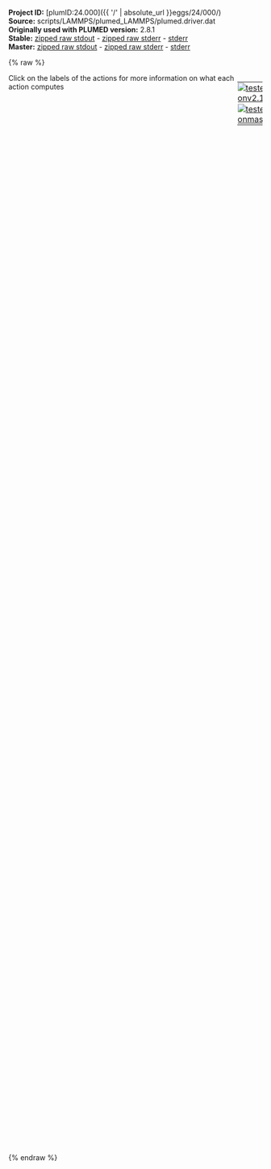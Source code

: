 **Project ID:** [plumID:24.000]({{ '/' | absolute_url }}eggs/24/000/)  
**Source:** scripts/LAMMPS/plumed_LAMMPS/plumed.driver.dat  
**Originally used with PLUMED version:** 2.8.1  
**Stable:** [zipped raw stdout](plumed.driver.dat.plumed.stdout.txt.zip) - [zipped raw stderr](plumed.driver.dat.plumed.stderr.txt.zip) - [stderr](plumed.driver.dat.plumed.stderr)  
**Master:** [zipped raw stdout](plumed.driver.dat.plumed_master.stdout.txt.zip) - [zipped raw stderr](plumed.driver.dat.plumed_master.stderr.txt.zip) - [stderr](plumed.driver.dat.plumed_master.stderr)  

{% raw %}
<div style="width: 100%; float:left">
<div style="width: 90%; float:left" id="value_details_data/scripts/LAMMPS/plumed_LAMMPS/plumed.driver.dat"> Click on the labels of the actions for more information on what each action computes </div>
<div style="width: 10%; float:left"><table><tr><td style="padding:1px"><a href="plumed.driver.dat.plumed.stderr"><img src="https://img.shields.io/badge/v2.10-passing-green.svg" alt="tested onv2.10" /></a></td></tr><tr><td style="padding:1px"><a href="plumed.driver.dat.plumed_master.stderr"><img src="https://img.shields.io/badge/master-passing-green.svg" alt="tested onmaster" /></a></td></tr></table></div></div>
<pre style="width=97%;">
<span style="color:blue" class="comment">#RESTART</span>
<span class="plumedtooltip" style="color:green">UNITS<span class="right">This command sets the internal units for the code. <a href="https://www.plumed.org/doc-master/user-doc/html/_u_n_i_t_s.html" style="color:green">More details</a><i></i></span></span> <span class="plumedtooltip">LENGTH<span class="right">the units of lengths<i></i></span></span>=A

<span style="display:none;" id="data/scripts/LAMMPS/plumed_LAMMPS/plumed.driver.dat">The UNITS action with label <b></b> calculates something</span><b name="data/scripts/LAMMPS/plumed_LAMMPS/plumed.driver.datH" onclick='showPath("data/scripts/LAMMPS/plumed_LAMMPS/plumed.driver.dat","data/scripts/LAMMPS/plumed_LAMMPS/plumed.driver.datH","data/scripts/LAMMPS/plumed_LAMMPS/plumed.driver.datH","violet")'>H</b><span style="display:none;" id="data/scripts/LAMMPS/plumed_LAMMPS/plumed.driver.datH">The GROUP action with label <b>H</b> calculates the following quantities:<table  align="center" frame="void" width="95%" cellpadding="5%"><tr><td width="5%"><b> Quantity </b>  </td><td width="5%"><b> Type </b>  </td><td><b> Description </b> </td></tr><tr><td width="5%">H</td><td width="5%"><font color="violet">atoms</font></td><td>indices of atoms specified in GROUP</td></tr></table></span>: <span class="plumedtooltip" style="color:green">GROUP<span class="right">Define a group of atoms so that a particular list of atoms can be referenced with a single label in definitions of CVs or virtual atoms. <a href="https://www.plumed.org/doc-master/user-doc/html/_g_r_o_u_p.html" style="color:green">More details</a><i></i></span></span> <span class="plumedtooltip">ATOMS<span class="right">the numerical indexes for the set of atoms in the group<i></i></span></span>=1,2,3

<b name="data/scripts/LAMMPS/plumed_LAMMPS/plumed.driver.datN" onclick='showPath("data/scripts/LAMMPS/plumed_LAMMPS/plumed.driver.dat","data/scripts/LAMMPS/plumed_LAMMPS/plumed.driver.datN","data/scripts/LAMMPS/plumed_LAMMPS/plumed.driver.datN","violet")'>N</b><span style="display:none;" id="data/scripts/LAMMPS/plumed_LAMMPS/plumed.driver.datN">The GROUP action with label <b>N</b> calculates the following quantities:<table  align="center" frame="void" width="95%" cellpadding="5%"><tr><td width="5%"><b> Quantity </b>  </td><td width="5%"><b> Type </b>  </td><td><b> Description </b> </td></tr><tr><td width="5%">N</td><td width="5%"><font color="violet">atoms</font></td><td>indices of atoms specified in GROUP</td></tr></table></span>: <span class="plumedtooltip" style="color:green">GROUP<span class="right">Define a group of atoms so that a particular list of atoms can be referenced with a single label in definitions of CVs or virtual atoms. <a href="https://www.plumed.org/doc-master/user-doc/html/_g_r_o_u_p.html" style="color:green">More details</a><i></i></span></span> <span class="plumedtooltip">ATOMS<span class="right">the numerical indexes for the set of atoms in the group<i></i></span></span>=4,5,6

<b name="data/scripts/LAMMPS/plumed_LAMMPS/plumed.driver.datLi" onclick='showPath("data/scripts/LAMMPS/plumed_LAMMPS/plumed.driver.dat","data/scripts/LAMMPS/plumed_LAMMPS/plumed.driver.datLi","data/scripts/LAMMPS/plumed_LAMMPS/plumed.driver.datLi","violet")'>Li</b><span style="display:none;" id="data/scripts/LAMMPS/plumed_LAMMPS/plumed.driver.datLi">The GROUP action with label <b>Li</b> calculates the following quantities:<table  align="center" frame="void" width="95%" cellpadding="5%"><tr><td width="5%"><b> Quantity </b>  </td><td width="5%"><b> Type </b>  </td><td><b> Description </b> </td></tr><tr><td width="5%">Li</td><td width="5%"><font color="violet">atoms</font></td><td>indices of atoms specified in GROUP</td></tr></table></span>: <span class="plumedtooltip" style="color:green">GROUP<span class="right">Define a group of atoms so that a particular list of atoms can be referenced with a single label in definitions of CVs or virtual atoms. <a href="https://www.plumed.org/doc-master/user-doc/html/_g_r_o_u_p.html" style="color:green">More details</a><i></i></span></span> <span class="plumedtooltip">ATOMS<span class="right">the numerical indexes for the set of atoms in the group<i></i></span></span>=7,8,9

<span id="data/scripts/LAMMPS/plumed_LAMMPS/plumed.driver.datdefghosta_short"><b name="data/scripts/LAMMPS/plumed_LAMMPS/plumed.driver.datghosta" onclick='showPath("data/scripts/LAMMPS/plumed_LAMMPS/plumed.driver.dat","data/scripts/LAMMPS/plumed_LAMMPS/plumed.driver.datghosta","data/scripts/LAMMPS/plumed_LAMMPS/plumed.driver.datghosta","violet")'>ghosta</b><span style="display:none;" id="data/scripts/LAMMPS/plumed_LAMMPS/plumed.driver.datghosta">The FIXEDATOM action with label <b>ghosta</b> calculates the following quantities:<table  align="center" frame="void" width="95%" cellpadding="5%"><tr><td width="5%"><b> Quantity </b>  </td><td width="5%"><b> Type </b>  </td><td><b> Description </b> </td></tr><tr><td width="5%">ghosta</td><td width="5%"><font color="violet">atoms</font></td><td>virtual atom calculated by FIXEDATOM action</td></tr></table></span>: <span class="plumedtooltip" style="color:green">FIXEDATOM<span class="right">Add a virtual atom in a fixed position. This action has <a class="toggler" href='javascript:;' onclick='toggleDisplay("data/scripts/LAMMPS/plumed_LAMMPS/plumed.driver.datdefghosta");'>hidden defaults</a>. <a href="https://www.plumed.org/doc-master/user-doc/html/_f_i_x_e_d_a_t_o_m.html">More details</a><i></i></span></span> <span class="plumedtooltip">AT<span class="right">coordinates of the virtual atom<i></i></span></span>=0,0,15
</span><span id="data/scripts/LAMMPS/plumed_LAMMPS/plumed.driver.datdefghosta_long" style="display:none;"><b name="data/scripts/LAMMPS/plumed_LAMMPS/plumed.driver.datghosta" onclick='showPath("data/scripts/LAMMPS/plumed_LAMMPS/plumed.driver.dat","data/scripts/LAMMPS/plumed_LAMMPS/plumed.driver.datghosta","data/scripts/LAMMPS/plumed_LAMMPS/plumed.driver.datghosta","violet")'>ghosta</b>: <span class="plumedtooltip" style="color:green">FIXEDATOM<span class="right">Add a virtual atom in a fixed position. This action uses the <a class="toggler" href='javascript:;' onclick='toggleDisplay("data/scripts/LAMMPS/plumed_LAMMPS/plumed.driver.datdefghosta");'>defaults shown here</a>. <a href="https://www.plumed.org/doc-master/user-doc/html/_f_i_x_e_d_a_t_o_m.html">More details</a><i></i></span></span> <span class="plumedtooltip">AT<span class="right">coordinates of the virtual atom<i></i></span></span>=0,0,15  <span class="plumedtooltip">SET_MASS<span class="right"> mass of the virtual atom<i></i></span></span>=1 <span class="plumedtooltip">SET_CHARGE<span class="right"> charge of the virtual atom<i></i></span></span>=0
</span><br/><span id="data/scripts/LAMMPS/plumed_LAMMPS/plumed.driver.datdis_GH_short"><b name="data/scripts/LAMMPS/plumed_LAMMPS/plumed.driver.datdis_GH" onclick='showPath("data/scripts/LAMMPS/plumed_LAMMPS/plumed.driver.dat","data/scripts/LAMMPS/plumed_LAMMPS/plumed.driver.datdis_GH","data/scripts/LAMMPS/plumed_LAMMPS/plumed.driver.datdis_GH_shortcut","blue")'>dis_GH</b><span style="display:none;" id="data/scripts/LAMMPS/plumed_LAMMPS/plumed.driver.datdis_GH_shortcut">The ZDISTANCES action with label <b>dis_GH</b> calculates the following quantities:<table  align="center" frame="void" width="95%" cellpadding="5%"><tr><td width="5%"><b> Quantity </b>  </td><td width="5%"><b> Type </b>  </td><td><b> Description </b> </td></tr><tr><td width="5%">dis_GH_max</td><td width="5%"><font color="black">scalar</font></td><td>the maximum colvar</td></tr></table></span>: <span class="plumedtooltip" style="color:green">ZDISTANCES<span class="right">Calculate the z components of the vectors connecting one or many pairs of atoms. This action is <a class="toggler" href='javascript:;' onclick='toggleDisplay("data/scripts/LAMMPS/plumed_LAMMPS/plumed.driver.datdis_GH");'>a shortcut</a>. <a href="https://www.plumed.org/doc-master/user-doc/html/_z_d_i_s_t_a_n_c_e_s.html">More details</a><i></i></span></span> <span class="plumedtooltip">GROUPA<span class="right">Calculate the distances between all the atoms in GROUPA and all the atoms in GROUPB<i></i></span></span>=<b name="data/scripts/LAMMPS/plumed_LAMMPS/plumed.driver.datghosta">ghosta</b> <span class="plumedtooltip">GROUPB<span class="right">Calculate the distances between all the atoms in GROUPA and all the atoms in GROUPB<i></i></span></span>=<b name="data/scripts/LAMMPS/plumed_LAMMPS/plumed.driver.datH">H</b> <span class="plumedtooltip">MAX<span class="right">calculate the maximum value<i></i></span></span>={BETA=0.5}
</span><span id="data/scripts/LAMMPS/plumed_LAMMPS/plumed.driver.datdis_GH_long" style="display:none;"><span style="color:blue" class="comment"># PLUMED interprets the command:
</span><span class="toggler" style="color:red" onclick='toggleDisplay("data/scripts/LAMMPS/plumed_LAMMPS/plumed.driver.datdis_GH")'># dis_GH: ZDISTANCES GROUPA=ghosta GROUPB=H MAX={BETA=0.5}</span>
<span style="color:blue" class="comment"># as follows (Click the red comment above to revert to the short version of the input):</span>
<b name="data/scripts/LAMMPS/plumed_LAMMPS/plumed.driver.datdis_GH" onclick='showPath("data/scripts/LAMMPS/plumed_LAMMPS/plumed.driver.dat","data/scripts/LAMMPS/plumed_LAMMPS/plumed.driver.datdis_GH","data/scripts/LAMMPS/plumed_LAMMPS/plumed.driver.datdis_GH","blue")'>dis_GH</b><span style="display:none;" id="data/scripts/LAMMPS/plumed_LAMMPS/plumed.driver.datdis_GH">The DISTANCE action with label <b>dis_GH</b> calculates the following quantities:<table  align="center" frame="void" width="95%" cellpadding="5%"><tr><td width="5%"><b> Quantity </b>  </td><td width="5%"><b> Type </b>  </td><td><b> Description </b> </td></tr><tr><td width="5%">dis_GH.x</td><td width="5%"><font color="blue">vector</font></td><td>the x-component of the vector connecting the two atoms</td></tr><tr><td width="5%">dis_GH.y</td><td width="5%"><font color="blue">vector</font></td><td>the y-component of the vector connecting the two atoms</td></tr><tr><td width="5%">dis_GH.z</td><td width="5%"><font color="blue">vector</font></td><td>the z-component of the vector connecting the two atoms</td></tr></table></span>: <span class="plumedtooltip" style="color:green">DISTANCE<span class="right">Calculate the distance between a pair of atoms. <a href="https://www.plumed.org/doc-master/user-doc/html/_d_i_s_t_a_n_c_e.html" style="color:green">More details</a><i></i></span></span> <span class="plumedtooltip">COMPONENTS<span class="right"> calculate the x, y and z components of the distance separately and store them as label<i></i></span></span> <span class="plumedtooltip">ATOMS1<span class="right">the pair of atom that we are calculating the distance between<i></i></span></span>=<b name="data/scripts/LAMMPS/plumed_LAMMPS/plumed.driver.datghosta">ghosta</b>,1 <span class="plumedtooltip">ATOMS2<span class="right">the pair of atom that we are calculating the distance between<i></i></span></span>=<b name="data/scripts/LAMMPS/plumed_LAMMPS/plumed.driver.datghosta">ghosta</b>,2 <span class="plumedtooltip">ATOMS3<span class="right">the pair of atom that we are calculating the distance between<i></i></span></span>=<b name="data/scripts/LAMMPS/plumed_LAMMPS/plumed.driver.datghosta">ghosta</b>,3
<b name="data/scripts/LAMMPS/plumed_LAMMPS/plumed.driver.datdis_GH_me_max" onclick='showPath("data/scripts/LAMMPS/plumed_LAMMPS/plumed.driver.dat","data/scripts/LAMMPS/plumed_LAMMPS/plumed.driver.datdis_GH_me_max","data/scripts/LAMMPS/plumed_LAMMPS/plumed.driver.datdis_GH_me_max","blue")'>dis_GH_me_max</b><span style="display:none;" id="data/scripts/LAMMPS/plumed_LAMMPS/plumed.driver.datdis_GH_me_max">The CUSTOM action with label <b>dis_GH_me_max</b> calculates the following quantities:<table  align="center" frame="void" width="95%" cellpadding="5%"><tr><td width="5%"><b> Quantity </b>  </td><td width="5%"><b> Type </b>  </td><td><b> Description </b> </td></tr><tr><td width="5%">dis_GH_me_max</td><td width="5%"><font color="blue">vector</font></td><td>the vector obtained by doing an element-wise application of an arbitrary function to the input vectors</td></tr></table></span>: <span class="plumedtooltip" style="color:green">CUSTOM<span class="right">Calculate a combination of variables using a custom expression. <a href="https://www.plumed.org/doc-master/user-doc/html/_c_u_s_t_o_m.html" style="color:green">More details</a><i></i></span></span> <span class="plumedtooltip">ARG<span class="right">the values input to this function<i></i></span></span>=<b name="data/scripts/LAMMPS/plumed_LAMMPS/plumed.driver.datdis_GH">dis_GH.z</b> <span class="plumedtooltip">FUNC<span class="right">the function you wish to evaluate<i></i></span></span>=exp(x/0.5) <span class="plumedtooltip">PERIODIC<span class="right">if the output of your function is periodic then you should specify the periodicity of the function<i></i></span></span>=NO
<b name="data/scripts/LAMMPS/plumed_LAMMPS/plumed.driver.datdis_GH_mec_max" onclick='showPath("data/scripts/LAMMPS/plumed_LAMMPS/plumed.driver.dat","data/scripts/LAMMPS/plumed_LAMMPS/plumed.driver.datdis_GH_mec_max","data/scripts/LAMMPS/plumed_LAMMPS/plumed.driver.datdis_GH_mec_max","black")'>dis_GH_mec_max</b><span style="display:none;" id="data/scripts/LAMMPS/plumed_LAMMPS/plumed.driver.datdis_GH_mec_max">The SUM action with label <b>dis_GH_mec_max</b> calculates the following quantities:<table  align="center" frame="void" width="95%" cellpadding="5%"><tr><td width="5%"><b> Quantity </b>  </td><td width="5%"><b> Type </b>  </td><td><b> Description </b> </td></tr><tr><td width="5%">dis_GH_mec_max</td><td width="5%"><font color="black">scalar</font></td><td>the sum of all the elements in the input vector</td></tr></table></span>: <span class="plumedtooltip" style="color:green">SUM<span class="right">Calculate the sum of the arguments <a href="https://www.plumed.org/doc-master/user-doc/html/_s_u_m.html" style="color:green">More details</a><i></i></span></span> <span class="plumedtooltip">ARG<span class="right">the values input to this function<i></i></span></span>=<b name="data/scripts/LAMMPS/plumed_LAMMPS/plumed.driver.datdis_GH_me_max">dis_GH_me_max</b> <span class="plumedtooltip">PERIODIC<span class="right">if the output of your function is periodic then you should specify the periodicity of the function<i></i></span></span>=NO
<b name="data/scripts/LAMMPS/plumed_LAMMPS/plumed.driver.datdis_GH_max" onclick='showPath("data/scripts/LAMMPS/plumed_LAMMPS/plumed.driver.dat","data/scripts/LAMMPS/plumed_LAMMPS/plumed.driver.datdis_GH_max","data/scripts/LAMMPS/plumed_LAMMPS/plumed.driver.datdis_GH_max","black")'>dis_GH_max</b><span style="display:none;" id="data/scripts/LAMMPS/plumed_LAMMPS/plumed.driver.datdis_GH_max">The CUSTOM action with label <b>dis_GH_max</b> calculates the following quantities:<table  align="center" frame="void" width="95%" cellpadding="5%"><tr><td width="5%"><b> Quantity </b>  </td><td width="5%"><b> Type </b>  </td><td><b> Description </b> </td></tr><tr><td width="5%">dis_GH_max</td><td width="5%"><font color="black">scalar</font></td><td>an arbitrary function</td></tr></table></span>: <span class="plumedtooltip" style="color:green">CUSTOM<span class="right">Calculate a combination of variables using a custom expression. <a href="https://www.plumed.org/doc-master/user-doc/html/_c_u_s_t_o_m.html" style="color:green">More details</a><i></i></span></span> <span class="plumedtooltip">ARG<span class="right">the values input to this function<i></i></span></span>=<b name="data/scripts/LAMMPS/plumed_LAMMPS/plumed.driver.datdis_GH_mec_max">dis_GH_mec_max</b> <span class="plumedtooltip">FUNC<span class="right">the function you wish to evaluate<i></i></span></span>=0.5*log(x) <span class="plumedtooltip">PERIODIC<span class="right">if the output of your function is periodic then you should specify the periodicity of the function<i></i></span></span>=NO
<span style="color:blue"># --- End of included input --- </span></span><b name="data/scripts/LAMMPS/plumed_LAMMPS/plumed.driver.datuwall1" onclick='showPath("data/scripts/LAMMPS/plumed_LAMMPS/plumed.driver.dat","data/scripts/LAMMPS/plumed_LAMMPS/plumed.driver.datuwall1","data/scripts/LAMMPS/plumed_LAMMPS/plumed.driver.datuwall1","black")'>uwall1</b><span style="display:none;" id="data/scripts/LAMMPS/plumed_LAMMPS/plumed.driver.datuwall1">The UPPER_WALLS action with label <b>uwall1</b> calculates the following quantities:<table  align="center" frame="void" width="95%" cellpadding="5%"><tr><td width="5%"><b> Quantity </b>  </td><td width="5%"><b> Type </b>  </td><td><b> Description </b> </td></tr><tr><td width="5%">uwall1.bias</td><td width="5%"><font color="black">scalar</font></td><td>the instantaneous value of the bias potential</td></tr><tr><td width="5%">uwall1.force2</td><td width="5%"><font color="black">scalar</font></td><td>the instantaneous value of the squared force due to this bias potential</td></tr></table></span>: <span class="plumedtooltip" style="color:green">UPPER_WALLS<span class="right">Defines a wall for the value of one or more collective variables, <a href="https://www.plumed.org/doc-master/user-doc/html/_u_p_p_e_r__w_a_l_l_s.html" style="color:green">More details</a><i></i></span></span> <span class="plumedtooltip">ARG<span class="right">the arguments on which the bias is acting<i></i></span></span>=<b name="data/scripts/LAMMPS/plumed_LAMMPS/plumed.driver.datdis_GH">dis_GH.max</b> <span class="plumedtooltip">AT<span class="right">the positions of the wall<i></i></span></span>=12.0 <span class="plumedtooltip">KAPPA<span class="right">the force constant for the wall<i></i></span></span>=2000.0 <span class="plumedtooltip">EXP<span class="right"> the powers for the walls<i></i></span></span>=2
<span id="data/scripts/LAMMPS/plumed_LAMMPS/plumed.driver.datdis_GN_short"><b name="data/scripts/LAMMPS/plumed_LAMMPS/plumed.driver.datdis_GN" onclick='showPath("data/scripts/LAMMPS/plumed_LAMMPS/plumed.driver.dat","data/scripts/LAMMPS/plumed_LAMMPS/plumed.driver.datdis_GN","data/scripts/LAMMPS/plumed_LAMMPS/plumed.driver.datdis_GN_shortcut","blue")'>dis_GN</b><span style="display:none;" id="data/scripts/LAMMPS/plumed_LAMMPS/plumed.driver.datdis_GN_shortcut">The ZDISTANCES action with label <b>dis_GN</b> calculates the following quantities:<table  align="center" frame="void" width="95%" cellpadding="5%"><tr><td width="5%"><b> Quantity </b>  </td><td width="5%"><b> Type </b>  </td><td><b> Description </b> </td></tr><tr><td width="5%">dis_GN_max</td><td width="5%"><font color="black">scalar</font></td><td>the maximum colvar</td></tr></table></span>: <span class="plumedtooltip" style="color:green">ZDISTANCES<span class="right">Calculate the z components of the vectors connecting one or many pairs of atoms. This action is <a class="toggler" href='javascript:;' onclick='toggleDisplay("data/scripts/LAMMPS/plumed_LAMMPS/plumed.driver.datdis_GN");'>a shortcut</a>. <a href="https://www.plumed.org/doc-master/user-doc/html/_z_d_i_s_t_a_n_c_e_s.html">More details</a><i></i></span></span> <span class="plumedtooltip">GROUPA<span class="right">Calculate the distances between all the atoms in GROUPA and all the atoms in GROUPB<i></i></span></span>=<b name="data/scripts/LAMMPS/plumed_LAMMPS/plumed.driver.datghosta">ghosta</b> <span class="plumedtooltip">GROUPB<span class="right">Calculate the distances between all the atoms in GROUPA and all the atoms in GROUPB<i></i></span></span>=<b name="data/scripts/LAMMPS/plumed_LAMMPS/plumed.driver.datN">N</b> <span class="plumedtooltip">MAX<span class="right">calculate the maximum value<i></i></span></span>={BETA=0.5}
</span><span id="data/scripts/LAMMPS/plumed_LAMMPS/plumed.driver.datdis_GN_long" style="display:none;"><span style="color:blue" class="comment"># PLUMED interprets the command:
</span><span class="toggler" style="color:red" onclick='toggleDisplay("data/scripts/LAMMPS/plumed_LAMMPS/plumed.driver.datdis_GN")'># dis_GN: ZDISTANCES GROUPA=ghosta GROUPB=N MAX={BETA=0.5}</span>
<span style="color:blue" class="comment"># as follows (Click the red comment above to revert to the short version of the input):</span>
<b name="data/scripts/LAMMPS/plumed_LAMMPS/plumed.driver.datdis_GN" onclick='showPath("data/scripts/LAMMPS/plumed_LAMMPS/plumed.driver.dat","data/scripts/LAMMPS/plumed_LAMMPS/plumed.driver.datdis_GN","data/scripts/LAMMPS/plumed_LAMMPS/plumed.driver.datdis_GN","blue")'>dis_GN</b><span style="display:none;" id="data/scripts/LAMMPS/plumed_LAMMPS/plumed.driver.datdis_GN">The DISTANCE action with label <b>dis_GN</b> calculates the following quantities:<table  align="center" frame="void" width="95%" cellpadding="5%"><tr><td width="5%"><b> Quantity </b>  </td><td width="5%"><b> Type </b>  </td><td><b> Description </b> </td></tr><tr><td width="5%">dis_GN.x</td><td width="5%"><font color="blue">vector</font></td><td>the x-component of the vector connecting the two atoms</td></tr><tr><td width="5%">dis_GN.y</td><td width="5%"><font color="blue">vector</font></td><td>the y-component of the vector connecting the two atoms</td></tr><tr><td width="5%">dis_GN.z</td><td width="5%"><font color="blue">vector</font></td><td>the z-component of the vector connecting the two atoms</td></tr></table></span>: <span class="plumedtooltip" style="color:green">DISTANCE<span class="right">Calculate the distance between a pair of atoms. <a href="https://www.plumed.org/doc-master/user-doc/html/_d_i_s_t_a_n_c_e.html" style="color:green">More details</a><i></i></span></span> <span class="plumedtooltip">COMPONENTS<span class="right"> calculate the x, y and z components of the distance separately and store them as label<i></i></span></span> <span class="plumedtooltip">ATOMS1<span class="right">the pair of atom that we are calculating the distance between<i></i></span></span>=<b name="data/scripts/LAMMPS/plumed_LAMMPS/plumed.driver.datghosta">ghosta</b>,4 <span class="plumedtooltip">ATOMS2<span class="right">the pair of atom that we are calculating the distance between<i></i></span></span>=<b name="data/scripts/LAMMPS/plumed_LAMMPS/plumed.driver.datghosta">ghosta</b>,5 <span class="plumedtooltip">ATOMS3<span class="right">the pair of atom that we are calculating the distance between<i></i></span></span>=<b name="data/scripts/LAMMPS/plumed_LAMMPS/plumed.driver.datghosta">ghosta</b>,6
<b name="data/scripts/LAMMPS/plumed_LAMMPS/plumed.driver.datdis_GN_me_max" onclick='showPath("data/scripts/LAMMPS/plumed_LAMMPS/plumed.driver.dat","data/scripts/LAMMPS/plumed_LAMMPS/plumed.driver.datdis_GN_me_max","data/scripts/LAMMPS/plumed_LAMMPS/plumed.driver.datdis_GN_me_max","blue")'>dis_GN_me_max</b><span style="display:none;" id="data/scripts/LAMMPS/plumed_LAMMPS/plumed.driver.datdis_GN_me_max">The CUSTOM action with label <b>dis_GN_me_max</b> calculates the following quantities:<table  align="center" frame="void" width="95%" cellpadding="5%"><tr><td width="5%"><b> Quantity </b>  </td><td width="5%"><b> Type </b>  </td><td><b> Description </b> </td></tr><tr><td width="5%">dis_GN_me_max</td><td width="5%"><font color="blue">vector</font></td><td>the vector obtained by doing an element-wise application of an arbitrary function to the input vectors</td></tr></table></span>: <span class="plumedtooltip" style="color:green">CUSTOM<span class="right">Calculate a combination of variables using a custom expression. <a href="https://www.plumed.org/doc-master/user-doc/html/_c_u_s_t_o_m.html" style="color:green">More details</a><i></i></span></span> <span class="plumedtooltip">ARG<span class="right">the values input to this function<i></i></span></span>=<b name="data/scripts/LAMMPS/plumed_LAMMPS/plumed.driver.datdis_GN">dis_GN.z</b> <span class="plumedtooltip">FUNC<span class="right">the function you wish to evaluate<i></i></span></span>=exp(x/0.5) <span class="plumedtooltip">PERIODIC<span class="right">if the output of your function is periodic then you should specify the periodicity of the function<i></i></span></span>=NO
<b name="data/scripts/LAMMPS/plumed_LAMMPS/plumed.driver.datdis_GN_mec_max" onclick='showPath("data/scripts/LAMMPS/plumed_LAMMPS/plumed.driver.dat","data/scripts/LAMMPS/plumed_LAMMPS/plumed.driver.datdis_GN_mec_max","data/scripts/LAMMPS/plumed_LAMMPS/plumed.driver.datdis_GN_mec_max","black")'>dis_GN_mec_max</b><span style="display:none;" id="data/scripts/LAMMPS/plumed_LAMMPS/plumed.driver.datdis_GN_mec_max">The SUM action with label <b>dis_GN_mec_max</b> calculates the following quantities:<table  align="center" frame="void" width="95%" cellpadding="5%"><tr><td width="5%"><b> Quantity </b>  </td><td width="5%"><b> Type </b>  </td><td><b> Description </b> </td></tr><tr><td width="5%">dis_GN_mec_max</td><td width="5%"><font color="black">scalar</font></td><td>the sum of all the elements in the input vector</td></tr></table></span>: <span class="plumedtooltip" style="color:green">SUM<span class="right">Calculate the sum of the arguments <a href="https://www.plumed.org/doc-master/user-doc/html/_s_u_m.html" style="color:green">More details</a><i></i></span></span> <span class="plumedtooltip">ARG<span class="right">the values input to this function<i></i></span></span>=<b name="data/scripts/LAMMPS/plumed_LAMMPS/plumed.driver.datdis_GN_me_max">dis_GN_me_max</b> <span class="plumedtooltip">PERIODIC<span class="right">if the output of your function is periodic then you should specify the periodicity of the function<i></i></span></span>=NO
<b name="data/scripts/LAMMPS/plumed_LAMMPS/plumed.driver.datdis_GN_max" onclick='showPath("data/scripts/LAMMPS/plumed_LAMMPS/plumed.driver.dat","data/scripts/LAMMPS/plumed_LAMMPS/plumed.driver.datdis_GN_max","data/scripts/LAMMPS/plumed_LAMMPS/plumed.driver.datdis_GN_max","black")'>dis_GN_max</b><span style="display:none;" id="data/scripts/LAMMPS/plumed_LAMMPS/plumed.driver.datdis_GN_max">The CUSTOM action with label <b>dis_GN_max</b> calculates the following quantities:<table  align="center" frame="void" width="95%" cellpadding="5%"><tr><td width="5%"><b> Quantity </b>  </td><td width="5%"><b> Type </b>  </td><td><b> Description </b> </td></tr><tr><td width="5%">dis_GN_max</td><td width="5%"><font color="black">scalar</font></td><td>an arbitrary function</td></tr></table></span>: <span class="plumedtooltip" style="color:green">CUSTOM<span class="right">Calculate a combination of variables using a custom expression. <a href="https://www.plumed.org/doc-master/user-doc/html/_c_u_s_t_o_m.html" style="color:green">More details</a><i></i></span></span> <span class="plumedtooltip">ARG<span class="right">the values input to this function<i></i></span></span>=<b name="data/scripts/LAMMPS/plumed_LAMMPS/plumed.driver.datdis_GN_mec_max">dis_GN_mec_max</b> <span class="plumedtooltip">FUNC<span class="right">the function you wish to evaluate<i></i></span></span>=0.5*log(x) <span class="plumedtooltip">PERIODIC<span class="right">if the output of your function is periodic then you should specify the periodicity of the function<i></i></span></span>=NO
<span style="color:blue"># --- End of included input --- </span></span><b name="data/scripts/LAMMPS/plumed_LAMMPS/plumed.driver.datuwall2" onclick='showPath("data/scripts/LAMMPS/plumed_LAMMPS/plumed.driver.dat","data/scripts/LAMMPS/plumed_LAMMPS/plumed.driver.datuwall2","data/scripts/LAMMPS/plumed_LAMMPS/plumed.driver.datuwall2","black")'>uwall2</b><span style="display:none;" id="data/scripts/LAMMPS/plumed_LAMMPS/plumed.driver.datuwall2">The UPPER_WALLS action with label <b>uwall2</b> calculates the following quantities:<table  align="center" frame="void" width="95%" cellpadding="5%"><tr><td width="5%"><b> Quantity </b>  </td><td width="5%"><b> Type </b>  </td><td><b> Description </b> </td></tr><tr><td width="5%">uwall2.bias</td><td width="5%"><font color="black">scalar</font></td><td>the instantaneous value of the bias potential</td></tr><tr><td width="5%">uwall2.force2</td><td width="5%"><font color="black">scalar</font></td><td>the instantaneous value of the squared force due to this bias potential</td></tr></table></span>: <span class="plumedtooltip" style="color:green">UPPER_WALLS<span class="right">Defines a wall for the value of one or more collective variables, <a href="https://www.plumed.org/doc-master/user-doc/html/_u_p_p_e_r__w_a_l_l_s.html" style="color:green">More details</a><i></i></span></span> <span class="plumedtooltip">ARG<span class="right">the arguments on which the bias is acting<i></i></span></span>=<b name="data/scripts/LAMMPS/plumed_LAMMPS/plumed.driver.datdis_GN">dis_GN.max</b> <span class="plumedtooltip">AT<span class="right">the positions of the wall<i></i></span></span>=12.0 <span class="plumedtooltip">KAPPA<span class="right">the force constant for the wall<i></i></span></span>=2000.0 <span class="plumedtooltip">EXP<span class="right"> the powers for the walls<i></i></span></span>=2

<span class="plumedtooltip" style="color:green">PRINT<span class="right">Print quantities to a file. <a href="https://www.plumed.org/doc-master/user-doc/html/_p_r_i_n_t.html" style="color:green">More details</a><i></i></span></span> <span class="plumedtooltip">ARG<span class="right">the labels of the values that you would like to print to the file<i></i></span></span>=* <span class="plumedtooltip">FILE<span class="right">the name of the file on which to output these quantities<i></i></span></span>=COLVAR <span class="plumedtooltip">STRIDE<span class="right"> the frequency with which the quantities of interest should be output<i></i></span></span>=1000
<span class="plumedtooltip" style="color:green">FLUSH<span class="right">This command instructs plumed to flush all the open files with a user specified frequency. <a href="https://www.plumed.org/doc-master/user-doc/html/_f_l_u_s_h.html" style="color:green">More details</a><i></i></span></span> <span class="plumedtooltip">STRIDE<span class="right">the frequency with which all the open files should be flushed<i></i></span></span>=4000
</pre>
{% endraw %}

